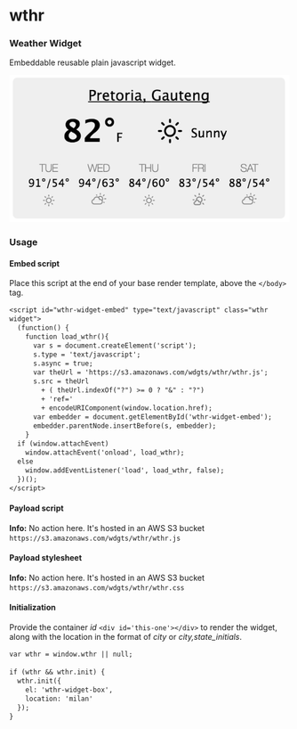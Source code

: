 # wthr

### Weather Widget
Embeddable reusable plain javascript widget.

![alt wthr widget](https://github.com/sri-ni/wthr/blob/master/public/images/wthr-widget.png)

### Usage


#### Embed script
Place this script at the end of your base render template, above the `</body>` tag.
```
<script id="wthr-widget-embed" type="text/javascript" class="wthr widget">
  (function() {
    function load_wthr(){
      var s = document.createElement('script');
      s.type = 'text/javascript';
      s.async = true;
      var theUrl = 'https://s3.amazonaws.com/wdgts/wthr/wthr.js';
      s.src = theUrl
        + ( theUrl.indexOf("?") >= 0 ? "&" : "?")
        + 'ref='
        + encodeURIComponent(window.location.href);
      var embedder = document.getElementById('wthr-widget-embed');
      embedder.parentNode.insertBefore(s, embedder);
    }
  if (window.attachEvent)
    window.attachEvent('onload', load_wthr);
  else
    window.addEventListener('load', load_wthr, false);
  })();
</script>
```

#### Payload script
**Info:** No action here.
It's hosted in an AWS S3 bucket `https://s3.amazonaws.com/wdgts/wthr/wthr.js`

#### Payload stylesheet
**Info:** No action here.
It's hosted in an AWS S3 bucket `https://s3.amazonaws.com/wdgts/wthr/wthr.css`

#### Initialization
Provide the container *id* ```<div id='this-one'></div>``` to render the widget, along with the location in the format of *city* or *city,state_initials*.

```
var wthr = window.wthr || null;

if (wthr && wthr.init) {
  wthr.init({
    el: 'wthr-widget-box',
    location: 'milan'
  });
}
```
